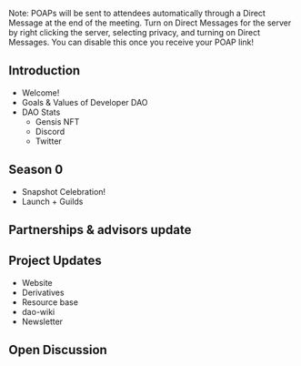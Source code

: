 Note: POAPs will be sent to attendees automatically through a Direct Message at
the end of the meeting. Turn on Direct Messages for the server by right clicking
the server, selecting privacy, and turning on Direct Messages. You can disable
this once you receive your POAP link!

## Introduction

- Welcome!
- Goals & Values of Developer DAO
- DAO Stats
  - Gensis NFT
  - Discord
  - Twitter

## Season 0

- Snapshot Celebration!
- Launch + Guilds

## Partnerships & advisors update

## Project Updates

- Website
- Derivatives
- Resource base
- dao-wiki
- Newsletter

## Open Discussion
